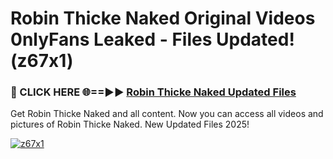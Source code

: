 # Robin Thicke Naked Original Videos 0nlyFans Leaked - Files Updated! (z67x1)

<h3>🔴 CLICK HERE 🌐==►► <a href="https://tinyurl.com/yckcrads" rel="nofollow">Robin Thicke Naked Updated Files</a></h3>

Get Robin Thicke Naked and all content. Now you can access all videos and pictures of Robin Thicke Naked. New Updated Files 2025!

[![z67x1](https://i.imgur.com/hpKpOFt.gif)](https://tinyurl.com/yckcrads)
